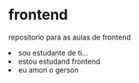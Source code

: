 # frontend
repositorio para as aulas  de frontend
<li>sou estudante de ti...</li>
<li>estou estudand frontend</li>
<li> eu amon o gerson</li>
